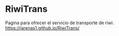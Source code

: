 # RiwiTrans
Pagina para ofrecer el servicio de transporte de riwi.
https://jarenas1.github.io/RiwiTrans/
